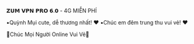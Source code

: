  𝗭𝗨𝗠 𝗩𝗣𝗡 𝗣𝗥𝗢 𝟲.𝟬 - 4G MIỄN PHÍ

▪️Quỳnh Mụi cute, dễ thương nhất!  ♥ 
▪️Chúc em đêm trung thu vui vẻ!  ♥ 

💓Chúc Mọi Người Online Vui Vẻ💓 

 
